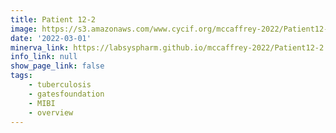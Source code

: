```yaml
---
title: Patient 12-2
image: https://s3.amazonaws.com/www.cycif.org/mccaffrey-2022/Patient12-2/CD45_13__CD45/0_0_0.jpg
date: '2022-03-01'
minerva_link: https://labsyspharm.github.io/mccaffrey-2022/Patient12-2
info_link: null
show_page_link: false
tags:
    - tuberculosis
    - gatesfoundation
    - MIBI
    - overview
---
```

